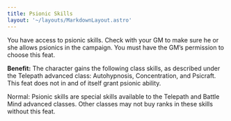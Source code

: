 ```yaml
---
title: Psionic Skills
layout: '~/layouts/MarkdownLayout.astro'
---
```

You have access to psionic skills. Check with your GM to make sure he or she
allows psionics in the campaign. You must have the GM’s permission to choose
this feat.

**Benefit:** The character gains the following class skills, as described
under the Telepath advanced class: Autohypnosis, Concentration, and Psicraft.
This feat does not in and of itself grant psionic ability.

Normal: Psionic skills are special skills available to the Telepath and Battle
Mind advanced classes. Other classes may not buy ranks in these skills without
this feat.

